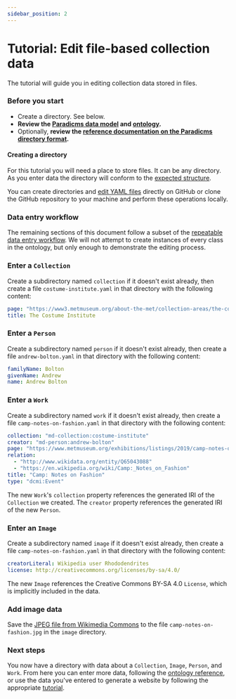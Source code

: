 ```yaml
---
sidebar_position: 2
---
```


# Tutorial: Edit file-based collection data

The tutorial will guide you in editing collection data stored in files.

### Before you start

* Create a directory. See below.
* **Review the [Paradicms data model](/docs/introduction/data-model) and [ontology](/docs/reference/ontology).**
* Optionally, **review the [reference documentation on the Paradicms directory format](/docs/reference/directory-format).**


#### Creating a directory

For this tutorial you will need a place to store files. It can be any directory. As you enter data the directory will conform to the [expected structure](/docs/reference/directory-format).

You can create directories and [edit YAML files](https://docs.github.com/en/repositories/working-with-files/managing-files/editing-files) directly on GitHub or clone the GitHub repository to your machine and perform these operations locally.


### Data entry workflow

The remaining sections of this document follow a subset of the [repeatable data entry workflow](/docs/reference/data-entry-workflow). We will not attempt to create instances of every class in the ontology, but only enough to demonstrate the editing process.



### Enter a `Collection`

Create a subdirectory named `collection` if it doesn't exist already, then create a file `costume-institute.yaml` in that directory with the following content:

```yaml title="collection/costume-institute.yaml"
page: "https://www3.metmuseum.org/about-the-met/collection-areas/the-costume-institute"
title: The Costume Institute
```


### Enter a `Person`

Create a subdirectory named `person` if it doesn't exist already, then create a file `andrew-bolton.yaml` in that directory with the following content:

```yaml title="person/andrew-bolton.yaml"
familyName: Bolton
givenName: Andrew
name: Andrew Bolton
```


### Enter a `Work`

Create a subdirectory named `work` if it doesn't exist already, then create a file `camp-notes-on-fashion.yaml` in that directory with the following content:

```yaml title="work/camp-notes-on-fashion.yaml"
collection: "md-collection:costume-institute"
creator: "md-person:andrew-bolton"
page: "https://www.metmuseum.org/exhibitions/listings/2019/camp-notes-on-fashion"
relation:
  - "http://www.wikidata.org/entity/Q65043088"
  - "https://en.wikipedia.org/wiki/Camp:_Notes_on_Fashion"
title: "Camp: Notes on Fashion"
type: "dcmi:Event"
```

The new `Work`'s `collection` property references the generated IRI of the `Collection` we created. The `creator` property references the generated IRI of the new `Person`.


### Enter an `Image`

Create a subdirectory named `image` if it doesn't exist already, then create a file `camp-notes-on-fashion.yaml` in that directory with the following content:

```yaml title="image/camp-notes-on-fashion.yaml"
creatorLiteral: Wikipedia user Rhododendrites
license: http://creativecommons.org/licenses/by-sa/4.0/
```

The new `Image` references the Creative Commons BY-SA 4.0 `License`, which is implicitly included in the data.


### Add image data

Save the [JPEG file from Wikimedia Commons](https://upload.wikimedia.org/wikipedia/commons/e/e5/Camp_-_Notes_on_Fashion_at_the_Met_%2873879%29.jpg) to the file `camp-notes-on-fashion.jpg` in the `image` directory.


### Next steps

You now have a directory with data about a `Collection`, `Image`, `Person`, and `Work`. From here you can enter more data, following the [ontology reference](/docs/reference/ontology), or use the data you've entered to generate a website by following the appropriate [tutorial](/docs/tutorials/directory-ssg).
